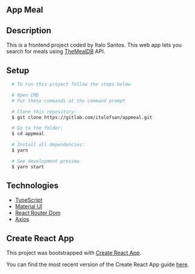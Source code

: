 ## App Meal


## Description

This is a frontend project coded by Italo Santos. This web app lets you search for meals using [TheMealDB](https://www.themealdb.com) API.


## Setup

```bash
  # To run this project follow the steps below

  # Open CMD
  # Put these commands at the command prompt 

  # Clone this repository:
  $ git clone https://gitlab.com/italofsan/appmeal.git

  # Go to the folder:
  $ cd appmeal

  # Install all dependencies:
  $ yarn

  # See development preview
  $ yarn start
```

## Technologies
- [TypeScript](https://www.typescriptlang.org/)
- [Material UI](https://material-ui.com)
- [React Router Dom](https://reactrouter.com/web/guides/quick-start)
- [Axios](https://github.com/axios/axios#readme)

## Create React App

This project was bootstrapped with [Create React App](https://github.com/facebookincubator/create-react-app).

You can find the most recent version of the Create React App guide [here](https://github.com/facebookincubator/create-react-app/blob/master/packages/react-scripts/template/README.md).
